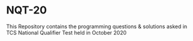 # NQT-20
This Repository contains the programming questions & solutions asked in TCS National Qualifier Test held in October 2020
